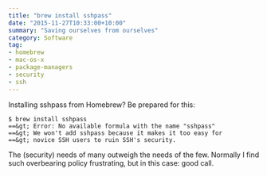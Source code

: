 ```yaml
---
title: "brew install sshpass"
date: "2015-11-27T10:33:00+10:00"
summary: "Saving ourselves from ourselves"
category: Software
tag:
- homebrew
- mac-os-x
- package-managers
- security
- ssh
---
```

Installing sshpass from Homebrew? Be prepared for this:

    $ brew install sshpass
    ==&gt; Error: No available formula with the name "sshpass" 
    ==&gt; We won't add sshpass because it makes it too easy for 
    ==&gt; novice SSH users to ruin SSH's security.

The (security) needs of many outweigh the needs of the few. Normally I find such overbearing policy frustrating, but in this case: good call.
